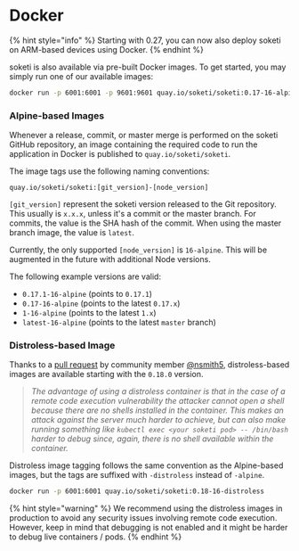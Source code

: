 # Docker

{% hint style="info" %}
Starting with 0.27, you can now also deploy soketi on ARM-based devices using Docker.
{% endhint %}

soketi is also available via pre-built Docker images. To get started, you may simply run one of our available images:

```bash
docker run -p 6001:6001 -p 9601:9601 quay.io/soketi/soketi:0.17-16-alpine
```

### Alpine-based Images

Whenever a release, commit, or master merge is performed on the soketi GitHub repository, an image containing the required code to run the application in Docker is published to `quay.io/soketi/soketi`.

The image tags use the following naming conventions:

```
quay.io/soketi/soketi:[git_version]-[node_version]
```

`[git_version]` represent the soketi version released to the Git repository. This usually is `x.x.x`, unless it's a commit or the master branch. For commits, the value is the SHA hash of the commit. When using the master branch image, the value is `latest`.

Currently, the only supported `[node_version]` is `16-alpine`. This will be augmented in the future with additional Node versions.

The following example versions are valid:

* `0.17.1-16-alpine` (points to `0.17.1`)
* `0.17-16-alpine` (points to the latest `0.17.x`)
* `1-16-alpine` (points to the latest `1.x`)
* `latest-16-alpine` (points to the latest `master` branch)

### Distroless-based Image

Thanks to a [pull request](https://github.com/soketi/soketi/pull/178) by community member [@nsmith5](https://github.com/nsmith5), distroless-based images are available starting with the `0.18.0` version.

> _The advantage of using a distroless container is that in the case of a remote code execution vulnerability the attacker cannot open a shell because there are no shells installed in the container. This makes an attack against the server much harder to achieve, but can also make running something like `kubectl exec <your soketi pod> -- /bin/bash` harder to debug since, again, there is no shell available within the container._

Distroless image tagging follows the same convention as the Alpine-based images, but the tags are suffixed with `-distroless` instead of `-alpine`.

```bash
docker run -p 6001:6001 quay.io/soketi/soketi:0.18-16-distroless
```

{% hint style="warning" %}
We recommend using the distroless images in production to avoid any security issues involving remote code execution. However, keep in mind that debugging is not enabled and it might be harder to debug live containers / pods.
{% endhint %}
